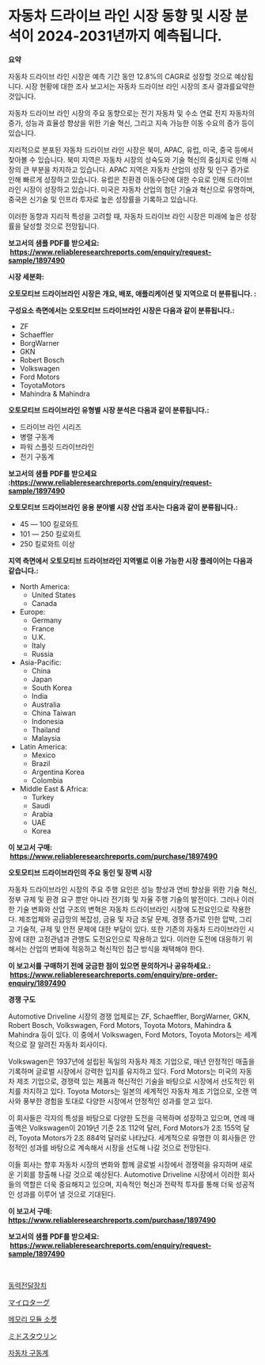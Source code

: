 <p><h1>자동차 드라이브 라인 시장 동향 및 시장 분석이 2024-2031년까지 예측됩니다.</h1></p><p><strong>요약</strong></p>
<p><p>자동차 드라이브 라인 시장은 예측 기간 동안 12.8%의 CAGR로 성장할 것으로 예상됩니다. 시장 현황에 대한 조사 보고서는 자동차 드라이브 라인 시장의 조사 결과를요약한 것입니다.</p><p>자동차 드라이브 라인 시장의 주요 동향으로는 전기 자동차 및 수소 연료 전지 자동차의 증가, 성능과 효율성 향상을 위한 기술 혁신, 그리고 지속 가능한 이동 수요의 증가 등이 있습니다.</p><p>지리적으로 분포된 자동차 드라이브 라인 시장은 북미, APAC, 유럽, 미국, 중국 등에서 찾아볼 수 있습니다. 북미 지역은 자동차 시장의 성숙도와 기술 혁신의 중심지로 인해 시장의 큰 부분을 차지하고 있습니다. APAC 지역은 자동차 산업의 성장 및 인구 증가로 인해 빠르게 성장하고 있습니다. 유럽은 친환경 이동수단에 대한 수요로 인해 드라이브 라인 시장이 성장하고 있습니다. 미국은 자동차 산업의 첨단 기술과 혁신으로 유명하며, 중국은 신기술 및 인프라 투자로 높은 성장률을 기록하고 있습니다.</p><p>이러한 동향과 지리적 특성을 고려할 때, 자동차 드라이브 라인 시장은 미래에 높은 성장률을 달성할 것으로 전망됩니다.</p></p>
<p><strong>보고서의 샘플 PDF를 받으세요: &nbsp;<a href="https://www.reliableresearchreports.com/enquiry/request-sample/1897490">https://www.reliableresearchreports.com/enquiry/request-sample/1897490</a></strong></p>
<p><strong>시장 세분화:</strong></p>
<p><strong> 오토모티브 드라이브라인 시장은 개요, 배포, 애플리케이션 및 지역으로 더 분류됩니다. :</strong></p>
<p><strong>구성요소 측면에서는 오토모티브 드라이브라인 시장은 다음과 같이 분류됩니다.:</strong></p>
<p><ul><li>ZF</li><li>Schaeffler</li><li>BorgWarner</li><li>GKN</li><li>Robert Bosch</li><li>Volkswagen</li><li>Ford Motors</li><li>ToyotaMotors</li><li>Mahindra & Mahindra</li></ul></p>
<p><strong> 오토모티브 드라이브라인 유형별 시장 분석은 다음과 같이 분류됩니다.:</strong></p>
<p><ul><li>드라이브 라인 시리즈</li><li>병렬 구동계</li><li>파워 스플릿 드라이브라인</li><li>전기 구동계</li></ul></p>
<p><strong>보고서의 샘플 PDF를 받으세요 :<a href="https://www.reliableresearchreports.com/enquiry/request-sample/1897490">https://www.reliableresearchreports.com/enquiry/request-sample/1897490</a></strong></p>
<p><strong> 오토모티브 드라이브라인 응용 분야별 시장 산업 조사는 다음과 같이 분류됩니다.:</strong></p>
<p><ul><li>45 — 100 킬로와트</li><li>101 — 250 킬로와트</li><li>250 킬로와트 이상</li></ul></p>
<p><strong>지역 측면에서 오토모티브 드라이브라인 지역별로 이용 가능한 시장 플레이어는 다음과 같습니다.:</strong></p>
<p><ul>
    <li>
        North America:
        <ul>
            <li>United States</li>
            <li>Canada</li>
        </ul>
    </li>
    <li>
        Europe:
        <ul>
            <li>Germany</li>
            <li>France</li>
            <li>U.K.</li>
            <li>Italy</li>
            <li>Russia</li>
        </ul>
    </li>
    <li>
        Asia-Pacific:
        <ul>
            <li>China</li>
            <li>Japan</li>
            <li>South Korea</li>
            <li>India</li>
            <li>Australia</li>
            <li>China Taiwan</li>
            <li>Indonesia</li>
            <li>Thailand</li>
            <li>Malaysia</li>
        </ul>
    </li>
    <li>
        Latin America:
        <ul>
            <li>Mexico</li>
            <li>Brazil</li>
            <li>Argentina Korea</li>
            <li>Colombia</li>
        </ul>
    </li>
    <li>
        Middle East & Africa:
        <ul>
            <li>Turkey</li>
            <li>Saudi</li>
            <li>Arabia</li>
            <li>UAE</li>
            <li>Korea</li>
        </ul>
    </li>
    </ul></p>
<p><strong>이 보고서 구매: &nbsp;<a href="https://www.reliableresearchreports.com/purchase/1897490">https://www.reliableresearchreports.com/purchase/1897490</a></strong></p>
<p><strong>오토모티브 드라이브라인의 주요 동인 및 장벽 시장</strong></p>
<p><p>자동차 드라이브라인 시장의 주요 주행 요인은 성능 향상과 연비 향상을 위한 기술 혁신, 정부 규제 및 환경 요구 뿐만 아니라 전기화 및 자율 주행 기술의 발전이다. 그러나 이러한 기술 변화와 산업 구조의 변혁은 자동차 드라이브라인 시장에 도전요인으로 작용한다. 제조업체와 공급망의 복잡성, 금융 및 자금 조달 문제, 경쟁 증가로 인한 압박, 그리고 기술적, 규제 및 안전 문제에 대한 부담이 있다. 또한 기존의 자동차 드라이브라인 시장에 대한 고정관념과 관행도 도전요인으로 작용하고 있다. 이러한 도전에 대응하기 위해서는 산업의 변화에 적응하고 혁신적인 접근 방식을 채택해야 한다.</p></p>
<p><strong>이 보고서를 구매하기 전에 궁금한 점이 있으면 문의하거나 공유하세요.: &nbsp;<a href="https://www.reliableresearchreports.com/enquiry/pre-order-enquiry/1897490">https://www.reliableresearchreports.com/enquiry/pre-order-enquiry/1897490</a></strong></p>
<p><strong>경쟁 구도</strong></p>
<p><p>Automotive Driveline 시장의 경쟁 업체로는 ZF, Schaeffler, BorgWarner, GKN, Robert Bosch, Volkswagen, Ford Motors, Toyota Motors, Mahindra & Mahindra 등이 있다. 이 중에서 Volkswagen, Ford Motors, Toyota Motors는 세계적으로 잘 알려진 자동차 회사이다.</p><p>Volkswagen은 1937년에 설립된 독일의 자동차 제조 기업으로, 매년 안정적인 매출을 기록하며 글로벌 시장에서 강력한 입지를 유지하고 있다. Ford Motors는 미국의 자동차 제조 기업으로, 경쟁력 있는 제품과 혁신적인 기술을 바탕으로 시장에서 선도적인 위치를 차지하고 있다. Toyota Motors는 일본의 세계적인 자동차 제조 기업으로, 오랜 역사와 풍부한 경험을 토대로 다양한 시장에서 안정적인 성과를 얻고 있다.</p><p>이 회사들은 각자의 특성을 바탕으로 다양한 도전을 극복하며 성장하고 있으며, 연례 매출액은 Volkswagen이 2019년 기준 2조 112억 달러, Ford Motors가 2조 155억 달러, Toyota Motors가 2조 884억 달러로 나타났다. 세계적으로 유명한 이 회사들은 안정적인 성과를 바탕으로 계속해서 시장을 선도해 나갈 것으로 전망된다.</p><p>이들 회사는 향후 자동차 시장의 변화와 함께 글로벌 시장에서 경쟁력을 유지하며 새로운 기회를 창출해 나갈 것으로 예상된다. Automotive Driveline 시장에서 이러한 회사들의 역할은 더욱 중요해지고 있으며, 지속적인 혁신과 전략적 투자를 통해 더욱 성공적인 성과를 이루어 낼 것으로 기대된다.</p></p>
<p><strong>이 보고서 구매: &nbsp; <a href="https://www.reliableresearchreports.com/purchase/1897490">https://www.reliableresearchreports.com/purchase/1897490</a></strong></p>
<p><strong>보고서의 샘플 PDF를 받으세요: &nbsp;<a href="https://www.reliableresearchreports.com/enquiry/request-sample/1897490">https://www.reliableresearchreports.com/enquiry/request-sample/1897490</a></strong><strong></strong></p>
<p>&nbsp;</p>
<p><p><a href="https://github.com/plelbej847484502/Market-Research-Report-List-1/blob/main/2559371193198.md">동력전달장치</a></p><p><a href="https://github.com/oafhukehf4709715/Market-Research-Report-List-1/blob/main/8299769193414.md">マイロターグ</a></p><p><a href="https://medium.com/@dewayneber2023/%EB%A9%94%EB%AA%A8%EB%A6%AC-%EB%AA%A8%EB%93%88-%EC%86%8C%EC%BC%93-%EC%8B%9C%EC%9E%A5-%EB%8F%99%ED%96%A5-%EB%B0%8F-%EC%8B%9C%EC%9E%A5-%EB%B6%84%EC%84%9D%EC%9D%80-2024%EB%85%84%EB%B6%80%ED%84%B0-2031%EB%85%84%EA%B9%8C%EC%A7%80-%EC%98%88%EC%B8%A1%EB%90%A9%EB%8B%88%EB%8B%A4-21f3e33580cb">메모리 모듈 소켓</a></p><p><a href="https://github.com/dzy793153605/Market-Research-Report-List-1/blob/main/2387813193415.md">ミドスタウリン</a></p><p><a href="https://github.com/vseigx30c9a1j/Market-Research-Report-List-1/blob/main/9746818193199.md">자동차 구동계</a></p></p>